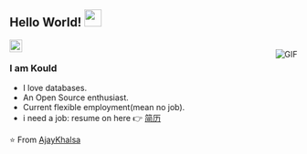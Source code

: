 ## Hello World! <img src="https://raw.githubusercontent.com/iampavangandhi/iampavangandhi/master/gifs/Hi.gif" width="30px"></h2>

<a href="https://github.com/KKould">
  <img align="left" alt="KKould's Github" width="22px" src="https://cdn.jsdelivr.net/npm/simple-icons@v3/icons/github.svg" />
</a>
<br />
<img align="right" alt="GIF" src="https://media.giphy.com/media/13HgwGsXF0aiGY/giphy.gif" />

### I am Kould
- I love databases. 
- An Open Source enthusiast.
- Current flexible employment(mean no job).
- i need a job: resume on here 👉 [简历](./static/Rust开发%20黎泽仁%2018011906217.pdf)

⭐️ From [AjayKhalsa](https://github.com/AjayKhalsa)

